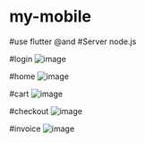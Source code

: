 # my-mobile
#use flutter 
@and
#Server node.js


#login
![image](https://github.com/user-attachments/assets/70f425b0-5f4e-4e59-bddf-93f73ba2a2e4)

#home
![image](https://github.com/user-attachments/assets/e5ba246f-66d8-4829-a0e1-61b0a1712324)


#cart
![image](https://github.com/user-attachments/assets/069c6076-04b2-4cec-98a9-2c1f3a11d6b3)


#checkout
![image](https://github.com/user-attachments/assets/49a48b2c-a90e-4711-a5fb-61c64c050910)


#invoice
![image](https://github.com/user-attachments/assets/e6837404-046e-42e6-9f7e-b6f46b924faf)
